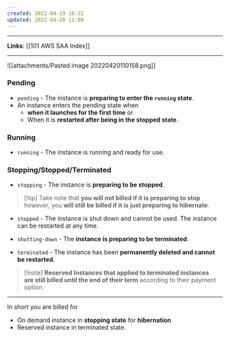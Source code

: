```yaml
---
created: 2022-04-19 16:22
updated: 2022-04-20 11:09
---
```

---
**Links**: [[101 AWS SAA Index]]

---

![[attachments/Pasted image 20220420110158.png]]

### Pending 
-  `pending` - The instance is **preparing to enter the `running` state**.
-   An instance enters the pending state when
	- **when it launches for the first time** or
    -   When it is **restarted after being in the stopped state**.

### Running
-  `running` - The instance is running and ready for use.

### Stopping/Stopped/Terminated
-   `stopping` - The instance is **preparing to be stopped**. 

> [!tip] Take note that **you will not billed if it is preparing to stop** however, you **will still be billed if it is just preparing to hibernate**.

- `stopped` - The instance is shut down and cannot be used. The instance can be restarted at any time.

-  `shutting-down` - The **instance is preparing to be terminated**.
-  `terminated` - The instance has been **permanently deleted and cannot be restarted**.

> [!note] **Reserved Instances that applied to terminated instances are still billed until the end of their term** according to their payment option.

---
In short you are billed for
- On demand instance in **stopping state** for **hibernation**
- Reserved instance in terminated state.